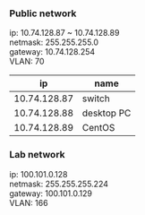### Public network

ip: 10.74.128.87 ~ 10.74.128.89  
netmask: 255.255.255.0  
gateway: 10.74.128.254  
VLAN: 70

| ip             | name            |
| ---            | ---             |
| 10.74.128.87   | switch          |
| 10.74.128.88   | desktop PC      |
| 10.74.128.89   | CentOS          |

### Lab network

ip: 100.101.0.128  
netmask: 255.255.255.224  
gateway: 100.101.0.129  
VLAN: 166
